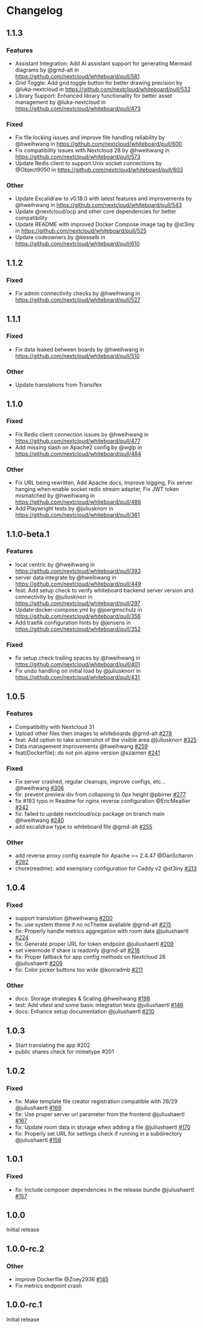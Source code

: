 # Changelog

## 1.1.3

### Features
* Assistant Integration: Add AI assistant support for generating Mermaid diagrams by @grnd-alt in https://github.com/nextcloud/whiteboard/pull/581
* Grid Toggle: Add grid toggle button for better drawing precision by @luka-nextcloud in https://github.com/nextcloud/whiteboard/pull/532
* Library Support: Enhanced library functionality for better asset management by @luka-nextcloud in https://github.com/nextcloud/whiteboard/pull/473

### Fixed
* Fix file locking issues and improve file handling reliability by @hweihwang in https://github.com/nextcloud/whiteboard/pull/600
* Fix compatibility issues with Nextcloud 28 by @hweihwang in https://github.com/nextcloud/whiteboard/pull/573
* Update Redis client to support Unix socket connections by @Object9050 in https://github.com/nextcloud/whiteboard/pull/603

### Other
* Update Excalidraw to v0.18.0 with latest features and improvements by @hweihwang in https://github.com/nextcloud/whiteboard/pull/543
* Update @nextcloud/ocp and other core dependencies for better compatibility
* Update README with improved Docker Compose image tag by @st3iny in https://github.com/nextcloud/whiteboard/pull/525
* Update codeowners by @kesselb in https://github.com/nextcloud/whiteboard/pull/610

## 1.1.2

### Fixed
* Fix admin connectivity checks by @hweihwang in https://github.com/nextcloud/whiteboard/pull/527

## 1.1.1

### Fixed
* Fix data leaked between boards by @hweihwang in https://github.com/nextcloud/whiteboard/pull/510

### Other
* Update translations from Transifex

## 1.1.0

### Fixed
* Fix Redis client connection issues by @hweihwang in https://github.com/nextcloud/whiteboard/pull/477
* Add missing slash on Apache2 config by @wglp in https://github.com/nextcloud/whiteboard/pull/484

### Other
* Fix URL being rewritten, Add Apache docs, Improve logging, Fix server hanging when enable socket redis stream adapter, Fix JWT token mismatched by @hweihwang in https://github.com/nextcloud/whiteboard/pull/486
* Add Playwright tests by @juliusknorr in https://github.com/nextcloud/whiteboard/pull/361

## 1.1.0-beta.1

### Features
* local centric by @hweihwang in https://github.com/nextcloud/whiteboard/pull/393
* server data integrate by @hweihwang in https://github.com/nextcloud/whiteboard/pull/449
* feat: Add setup check to verify whiteboard backend server version and connectivity by @juliusknorr in https://github.com/nextcloud/whiteboard/pull/297
* Update docker-compose.yml by @joergmschulz in https://github.com/nextcloud/whiteboard/pull/356
* Add traefik configuration hints by @jensens in https://github.com/nextcloud/whiteboard/pull/352

### Fixed
* fix setup check trailing spaces by @hweihwang in https://github.com/nextcloud/whiteboard/pull/401
* Fix undo handling on initial load by @juliusknorr in https://github.com/nextcloud/whiteboard/pull/431

## 1.0.5

### Features
- Compatibility with Nextcloud 31
- Upload other files then images to whiteboards @grnd-alt [#278](https://github.com/nextcloud/whiteboard/pull/278)
- feat: Add option to take screenshot of the visible area @juliusknorr [#325](https://github.com/nextcloud/whiteboard/pull/325)
- Data management improvements @hweihwang [#259](https://github.com/nextcloud/whiteboard/pull/259)
- feat(Dockerfile): do not pin alpine version @szaimen [#241](https://github.com/nextcloud/whiteboard/pull/241)

### Fixed
- Fix server crashed, regular cleanups, improve configs, etc... @hweihwang [#306](https://github.com/nextcloud/whiteboard/pull/306)
- fix: prevent preview div from collapsing to 0px height @pbirrer [#277](https://github.com/nextcloud/whiteboard/pull/277)
- fix #183 typo in Readme for nginx reverse configuration @EricMeallier [#242](https://github.com/nextcloud/whiteboard/pull/242)
- fix: failed to update nextcloud/ocp package on branch main @hweihwang [#240](https://github.com/nextcloud/whiteboard/pull/240)
- add excalidraw type to whiteboard file @grnd-alt [#255](https://github.com/nextcloud/whiteboard/pull/255)

### Other
- add reverse proxy config example for Apache >= 2.4.47 @DanScharon [#282](https://github.com/nextcloud/whiteboard/pull/282)
- chore(readme): add exemplary configuration for Caddy v2 @st3iny [#213](https://github.com/nextcloud/whiteboard/pull/213)

## 1.0.4

### Fixed

- support translation @hweihwang [#200](https://github.com/nextcloud/whiteboard/pull/200)
- fix: use system theme if no ncTheme available @grnd-alt [#215](https://github.com/nextcloud/whiteboard/pull/215)
- fix: Properly handle metrics aggregation with room data @juliushaertl [#224](https://github.com/nextcloud/whiteboard/pull/224)
- fix: Generate proper URL for token endpoint @juliushaertl [#209](https://github.com/nextcloud/whiteboard/pull/209)
- set viewmode if share is readonly @grnd-alt [#216](https://github.com/nextcloud/whiteboard/pull/216)
- fix: Proper fallback for app config methods on Nextcloud 28 @juliushaertl [#206](https://github.com/nextcloud/whiteboard/pull/206)
- fix: Color picker buttons too wide @konradmb [#211](https://github.com/nextcloud/whiteboard/pull/211)

### Other

- docs: Storage strategies & Scaling @hweihwang [#198](https://github.com/nextcloud/whiteboard/pull/198)
- test: Add vitest and some basic integration tests @juliushaertl [#146](https://github.com/nextcloud/whiteboard/pull/146)
- docs: Enhance setup documentation @juliushaertl [#210](https://github.com/nextcloud/whiteboard/pull/210)

## 1.0.3

- Start translating the app #202
- public shares check for mimetype #201

## 1.0.2

### Fixed

- fix: Make template file creator registration compatible with 28/29 @juliushaertl [#169](https://github.com/nextcloud/whiteboard/pull/169)
- fix: Use proper server url parameter from the frontend @juliushaertl [#167](https://github.com/nextcloud/whiteboard/pull/167)
- fix: Update room data in storage when adding a file @juliushaertl [#170](https://github.com/nextcloud/whiteboard/pull/170)
- fix: Properly set URL for settings check if running in a subdirectory @juliushaertl [#158](https://github.com/nextcloud/whiteboard/pull/158)

## 1.0.1

### Fixed

- fix: Include composer dependencies in the release bundle @juliushaertl [#157](https://github.com/nextcloud/whiteboard/pull/157)

## 1.0.0

Initial release

## 1.0.0-rc.2

### Other

- improve Dockerfile @Zoey2936 [#145](https://github.com/nextcloud/whiteboard/pull/145)
- Fix metrics endpoint crash

## 1.0.0-rc.1

Initial release
